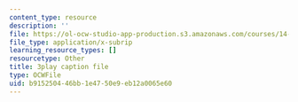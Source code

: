 ```yaml
---
content_type: resource
description: ''
file: https://ol-ocw-studio-app-production.s3.amazonaws.com/courses/14-01-principles-of-microeconomics-fall-2018/b915250446bb1e4750e9eb12a0065e60_RnN2rgCrIzs.srt
file_type: application/x-subrip
learning_resource_types: []
resourcetype: Other
title: 3play caption file
type: OCWFile
uid: b9152504-46bb-1e47-50e9-eb12a0065e60
---
```

